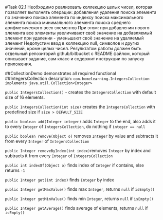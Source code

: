 #Task 02.1
Необходимо реализовать коллекцию целых чисел, которая позволяет выполнять операции:
добавления
удаления
поиска элемента по значению
поиска элемента по индексу
поиска максимального элемента
поиска минимального элемента
поиска среднего арифметического всех элементов
При этом:
при добавлении нового элемента все элементы увеличивают своё значение на добавляемый элемент
при удалении - уменьшают своё значение на удаляемый элемент
Недопустим ввод в коллекцию null, символов и других значений, кроме целых чисел.
Результатом работы должен быть отдельный репозиторий github/bitbucket с README файлом, который описывает задание, сам класс и содержит инструкции по запуску приложения.

##CollectionDemo demonstrates all required functional
##IntegersCollection description:
`com.homelearning.IntegersCollection implements java.util.Collection<Integer>`

`public IntegersCollection()` - creates the `IntegersCollection` with default size of 16 elements.

`public IntegersCollection(int size)` creates the `IntegersCollection` with predefined size if `size > DEFAULT_SIZE`

`public boolean add(Integer integer)` adds `Integer` to the end, also adds it to every `Integer` of `IntegersCollection`, do nothing if `integer == null`

`public boolean remove(Object o)` removes `Integer` by value and subtracts it from every `Integer` of `IntegersCollection`

`public Integer removeByIndex(int index)`removes `Integer` by index and subtracts it from every `Integer` of `IntegersCollection`

`public int indexOf(Object o)` finds index of `Integer` if contains, else returns `-1`

`public Integer get(int index)` finds `Integer` by index

`public Integer getMaxValue()` finds max `Integer`, returns `null` if `isEmpty()`
 
`public Integer getMinValue()` finds min `Integer`, returns `null` if `isEmpty()` 

`public Integer getAverage()` finds average of elements, returns `null` if `isEmpty()`